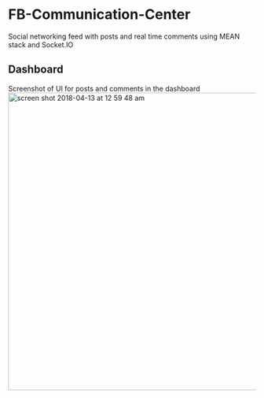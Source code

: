 # FB-Communication-Center
Social networking feed with posts and real time comments using MEAN stack and Socket.IO

## Dashboard
Screenshot of UI for posts and comments in the dashboard
<img width="604" alt="screen shot 2018-04-13 at 12 59 48 am" src="https://user-images.githubusercontent.com/22128448/38700307-4012fb80-3eb8-11e8-982d-c984fa00a1b5.png">
